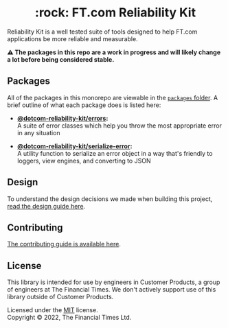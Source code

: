
<h1 align="center">:rock: FT.com Reliability Kit</h1>

Reliability Kit is a well tested suite of tools designed to help FT.com applications be more reliable and measurable.

**:warning: The packages in this repo are a work in progress and will likely change a lot before being considered stable.**


## Packages

All of the packages in this monorepo are viewable in the [`packages` folder](./packages/). A brief outline of what each package does is listed here:

  * **[@dotcom-reliability-kit/errors](./packages/errors/#readme):**<br/>
    A suite of error classes which help you throw the most appropriate error in any situation

  * **[@dotcom-reliability-kit/serialize-error](./packages/serialize-error/#readme):**<br/>
    A utility function to serialize an error object in a way that's friendly to loggers, view engines, and converting to JSON


## Design

To understand the design decisions we made when building this project, [read the design guide here](docs/design.md).


## Contributing

[The contributing guide is available here](docs/contributing.md).


## License

This library is intended for use by engineers in Customer Products, a group of engineers at The Financial Times. We don't actively support use of this library outside of Customer Products.

Licensed under the [MIT](LICENSE) license.<br/>
Copyright &copy; 2022, The Financial Times Ltd.
